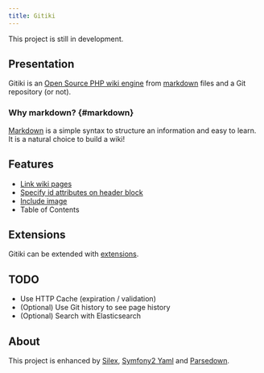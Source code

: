 ```yaml
---
title: Gitiki
---
```


This project is still in development.

## Presentation

Gitiki is an [Open Source PHP wiki engine][github] from [markdown](#markdown) files and a Git repository (or not).

### Why markdown? {#markdown}

[Markdown][] is a simple syntax to structure an information and easy to learn.
It is a natural choice to build a wiki!

## Features

* [Link wiki pages](/feature/index.md#link)
* [Specify id attributes on header block](/feature/index.md#header-id)
* [Include image](/feature/image.md)
* Table of Contents

## Extensions

Gitiki can be extended with [extensions](/extension/index.md).

## TODO

* Use HTTP Cache (expiration / validation)
* (Optional) Use Git history to see page history
* (Optional) Search with Elasticsearch

## About

This project is enhanced by [Silex][], [Symfony2 Yaml][yaml] and [Parsedown][].

[github]: https://github.com/gitiki/Gitiki/
[markdown]: http://daringfireball.net/projects/markdown/syntax
[silex]: http://silex.sensiolabs.org
[yaml]: http://symfony.com/doc/current/components/yaml/index.html
[parsedown]: http://parsedown.org
